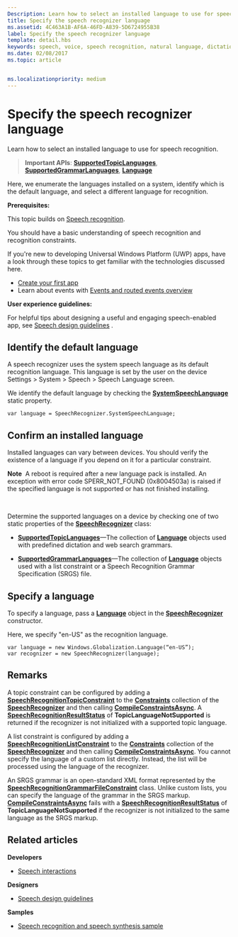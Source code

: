 ```yaml
---
Description: Learn how to select an installed language to use for speech recognition.
title: Specify the speech recognizer language
ms.assetid: 4C463A1B-AF6A-46FD-A839-5D6724955B38
label: Specify the speech recognizer language
template: detail.hbs
keywords: speech, voice, speech recognition, natural language, dictation, input, user interaction
ms.date: 02/08/2017
ms.topic: article


ms.localizationpriority: medium
---
```

# Specify the speech recognizer language


Learn how to select an installed language to use for speech recognition.

> **Important APIs**: [**SupportedTopicLanguages**](https://docs.microsoft.com/uwp/api/windows.media.speechrecognition.speechrecognizer.supportedtopiclanguages), [**SupportedGrammarLanguages**](https://docs.microsoft.com/uwp/api/windows.media.speechrecognition.speechrecognizer.supportedgrammarlanguages), [**Language**](https://docs.microsoft.com/uwp/api/Windows.Globalization.Language)


Here, we enumerate the languages installed on a system, identify which is the default language, and select a different language for recognition.

**Prerequisites:**

This topic builds on [Speech recognition](speech-recognition.md).

You should have a basic understanding of speech recognition and recognition constraints.

If you're new to developing Universal Windows Platform (UWP) apps, have a look through these topics to get familiar with the technologies discussed here.

-   [Create your first app](https://docs.microsoft.com/windows/uwp/get-started/your-first-app)
-   Learn about events with [Events and routed events overview](https://docs.microsoft.com/windows/uwp/xaml-platform/events-and-routed-events-overview)

**User experience guidelines:**

For helpful tips about designing a useful and engaging speech-enabled app, see [Speech design guidelines](https://docs.microsoft.com/windows/uwp/input-and-devices/speech-interactions) .

## Identify the default language


A speech recognizer uses the system speech language as its default recognition language. This language is set by the user on the device Settings &gt; System &gt; Speech &gt; Speech Language screen.

We identify the default language by checking the [**SystemSpeechLanguage**](https://docs.microsoft.com/uwp/api/windows.media.speechrecognition.speechrecognizer.systemspeechlanguage) static property.

```CSharp
var language = SpeechRecognizer.SystemSpeechLanguage; 
```

## Confirm an installed language


Installed languages can vary between devices. You should verify the existence of a language if you depend on it for a particular constraint.

**Note**  A reboot is required after a new language pack is installed. An exception with error code SPERR\_NOT\_FOUND (0x8004503a) is raised if the specified language is not supported or has not finished installing.

 

Determine the supported languages on a device by checking one of two static properties of the [**SpeechRecognizer**](https://docs.microsoft.com/uwp/api/Windows.Media.SpeechRecognition.SpeechRecognizer) class:

-   [**SupportedTopicLanguages**](https://docs.microsoft.com/uwp/api/windows.media.speechrecognition.speechrecognizer.supportedtopiclanguages)—The collection of [**Language**](https://docs.microsoft.com/uwp/api/Windows.Globalization.Language) objects used with predefined dictation and web search grammars.

-   [**SupportedGrammarLanguages**](https://docs.microsoft.com/uwp/api/windows.media.speechrecognition.speechrecognizer.supportedgrammarlanguages)—The collection of [**Language**](https://docs.microsoft.com/uwp/api/Windows.Globalization.Language) objects used with a list constraint or a Speech Recognition Grammar Specification (SRGS) file.

## Specify a language


To specify a language, pass a [**Language**](https://docs.microsoft.com/uwp/api/Windows.Globalization.Language) object in the [**SpeechRecognizer**](https://docs.microsoft.com/uwp/api/Windows.Media.SpeechRecognition.SpeechRecognizer) constructor.

Here, we specify "en-US" as the recognition language.


```CSharp
var language = new Windows.Globalization.Language(“en-US”); 
var recognizer = new SpeechRecognizer(language); 
```

## Remarks


A topic constraint can be configured by adding a [**SpeechRecognitionTopicConstraint**](https://docs.microsoft.com/uwp/api/Windows.Media.SpeechRecognition.SpeechRecognitionTopicConstraint) to the [**Constraints**](https://docs.microsoft.com/uwp/api/windows.media.speechrecognition.speechrecognizer.constraints) collection of the [**SpeechRecognizer**](https://docs.microsoft.com/uwp/api/Windows.Media.SpeechRecognition.SpeechRecognizer) and then calling [**CompileConstraintsAsync**](https://docs.microsoft.com/uwp/api/windows.media.speechrecognition.speechrecognizer.compileconstraintsasync). A [**SpeechRecognitionResultStatus**](https://docs.microsoft.com/uwp/api/Windows.Media.SpeechRecognition.SpeechRecognitionResultStatus) of **TopicLanguageNotSupported** is returned if the recognizer is not initialized with a supported topic language.

A list constraint is configured by adding a [**SpeechRecognitionListConstraint**](https://docs.microsoft.com/uwp/api/Windows.Media.SpeechRecognition.SpeechRecognitionListConstraint) to the [**Constraints**](https://docs.microsoft.com/uwp/api/windows.media.speechrecognition.speechrecognizer.constraints) collection of the [**SpeechRecognizer**](https://docs.microsoft.com/uwp/api/Windows.Media.SpeechRecognition.SpeechRecognizer) and then calling [**CompileConstraintsAsync**](https://docs.microsoft.com/uwp/api/windows.media.speechrecognition.speechrecognizer.compileconstraintsasync). You cannot specify the language of a custom list directly. Instead, the list will be processed using the language of the recognizer.

An SRGS grammar is an open-standard XML format represented by the [**SpeechRecognitionGrammarFileConstraint**](https://docs.microsoft.com/uwp/api/Windows.Media.SpeechRecognition.SpeechRecognitionGrammarFileConstraint) class. Unlike custom lists, you can specify the language of the grammar in the SRGS markup. [**CompileConstraintsAsync**](https://docs.microsoft.com/uwp/api/windows.media.speechrecognition.speechrecognizer.compileconstraintsasync) fails with a [**SpeechRecognitionResultStatus**](https://docs.microsoft.com/uwp/api/Windows.Media.SpeechRecognition.SpeechRecognitionResultStatus) of **TopicLanguageNotSupported** if the recognizer is not initialized to the same language as the SRGS markup.

## Related articles

**Developers**

* [Speech interactions](speech-interactions.md)

**Designers**

* [Speech design guidelines](https://docs.microsoft.com/windows/uwp/input-and-devices/speech-interactions)

**Samples**

* [Speech recognition and speech synthesis sample](https://go.microsoft.com/fwlink/p/?LinkID=619897)
 

 




